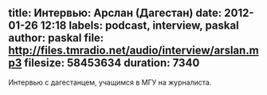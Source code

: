 title: Интервью: Арслан (Дагестан)
date: 2012-01-26 12:18
labels: podcast, interview, paskal
author: paskal
file: http://files.tmradio.net/audio/interview/arslan.mp3
filesize: 58453634
duration: 7340
---
Интервью с дагестанцем, учащимся в МГУ на журналиста.
